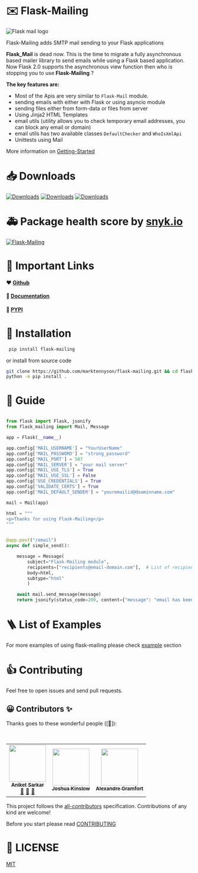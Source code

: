 # ✉️ Flask-Mailing
![Flask mail logo](https://github.com/marktennyson/flask-mailing/blob/main/logo/flask-mailing-logo-cropped.png?raw=true)

Flask-Mailing adds SMTP mail sending to your Flask applications

**Flask_Mail** is dead now. This is the time to migrate a fully asynchronous based mailer library to send emails while using a Flask based application. Now Flask 2.0 supports the asynchronous view function then who is stopping you to use __Flask-Mailing__ ?

__The key features are:__

-  Most of the Apis are very similar to `Flask-Mail` module.
-  sending emails with either with Flask or using asyncio module 
-  sending files either from form-data or files from server
-  Using Jinja2 HTML Templates
-  email utils (utility allows you to check temporary email addresses, you can block any email or domain)
-  email utils has two available classes ```DefaultChecker``` and  ```WhoIsXmlApi```
-  Unittests using Mail

More information on [Getting-Started](https://marktennyson.github.io/flask-mailing/getting-started)

# 📥 Downloads
[![Downloads](https://pepy.tech/badge/flask-mailing)](https://pepy.tech/project/flask-mailing) [![Downloads](https://pepy.tech/badge/flask-mailing/month)](https://pepy.tech/project/flask-mailing) [![Downloads](https://pepy.tech/badge/flask-mailing/week)](https://pepy.tech/project/flask-mailing)
<br>

# 🚑 Package health score by [snyk.io](https://snyk.io)
[![Flask-Mailing](https://snyk.io/advisor/python/Flask-Mailing/badge.svg)](https://snyk.io/advisor/python/Flask-Mailing)

# 🔗 Important Links
#### ❤️ [Github](https://github.com/marktennyson/flask-mailing)    
#### 📄 [Documentation](https://marktennyson.github.io/flask-mailing)    
#### 🐍 [PYPI](https://pypi.org/project/flask-mailing)    

# 🔨 Installation ###

```bash
 pip install flask-mailing
```
or install from source code
```bash
git clone https://github.com/marktennyson/flask-mailing.git && cd flask-mailing
python -m pip install .
```

# 🦮 Guide


```python

from flask import Flask, jsonify
from flask_mailing import Mail, Message

app = Flask(__name__)

app.config['MAIL_USERNAME'] = "YourUserName"
app.config['MAIL_PASSWORD'] = "strong_password"
app.config['MAIL_PORT'] = 587
app.config['MAIL_SERVER'] = "your mail server"
app.config['MAIL_USE_TLS'] = True
app.config['MAIL_USE_SSL'] = False
app.config['USE_CREDENTIALS'] = True
app.config['VALIDATE_CERTS'] = True
app.config['MAIL_DEFAULT_SENDER'] = "youremailid@doaminname.com"

mail = Mail(app)

html = """
<p>Thanks for using Flask-Mailing</p> 
"""


@app.post("/email")
async def simple_send():

    message = Message(
        subject="Flask-Mailing module",
        recipients=["recipients@email-domain.com"],  # List of recipients, as many as you can pass 
        body=html,
        subtype="html"
        )

    await mail.send_message(message)
    return jsonify(status_code=200, content={"message": "email has been sent"})     
```

# 🪜 List of Examples

For more examples of using flask-mailing please check [example](https://marktennyson.github.io/flask-mailing/example/) section

# 👍 Contributing
Feel free to open issues and send pull requests.

## 😀 Contributors ✨

Thanks goes to these wonderful people ([🚧]):


<table>
<tr>
    <td align="center"><a href="https://github.com/marktennyson"><img src="https://avatars.githubusercontent.com/u/46404058?v=4" width="100px;" alt=""/><br /><sub><b>Aniket Sarkar</b></sub></a><br /><a href="#maintenance-tbenning" title="Answering Questions">💬</a> <a href="https://github.com/marktennyson/flask-mailing" title="Reviewed Pull Requests">👀</a> <a href="#maintenance-jakebolam" title="Maintenance">🚧</a></td><br>
    <td align="center"><a href="https://github.com/jfkinslow"><img src="https://avatars.githubusercontent.com/u/4458739?v=4" width="100px;" alt=""/><br /><sub><b>Joshua Kinslow</b></sub></a><br /></td>
    <td align="center"><a href="https://github.com/agramfort"><img src="https://avatars.githubusercontent.com/u/161052?v=4" width="100px;" alt=""/><br /><sub><b>Alexandre Gramfort</b></sub></a><br /></td>
</tr>
</table>

This project follows the [all-contributors](https://allcontributors.org) specification.
Contributions of any kind are welcome!

Before you start please read [CONTRIBUTING](https://github.com/marktennyson/flask-mailing/blob/main/CONTRIBUTING.md)



# 📝 LICENSE

[MIT](LICENSE)
